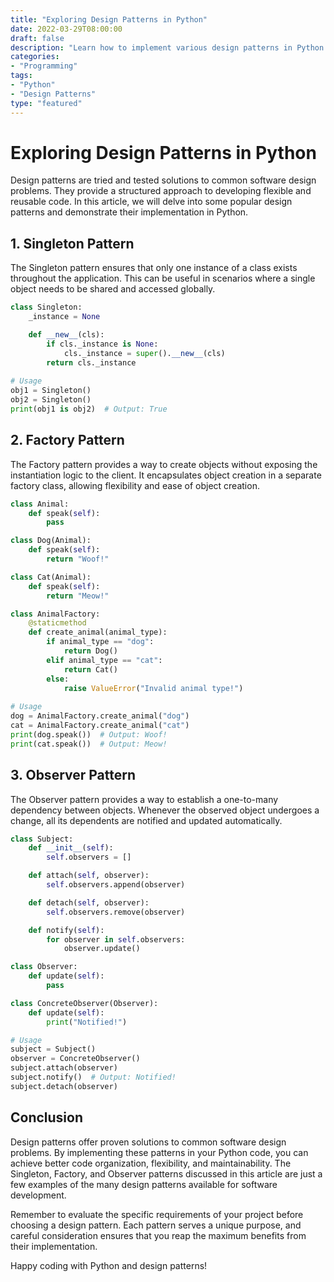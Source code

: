 ```yaml
--- 
title: "Exploring Design Patterns in Python"
date: 2022-03-29T08:00:00
draft: false
description: "Learn how to implement various design patterns in Python for efficient and flexible software development."
categories:
- "Programming"
tags:
- "Python"
- "Design Patterns"
type: "featured"
---
```


# Exploring Design Patterns in Python

Design patterns are tried and tested solutions to common software design problems. They provide a structured approach to developing flexible and reusable code. In this article, we will delve into some popular design patterns and demonstrate their implementation in Python.

## 1. Singleton Pattern

The Singleton pattern ensures that only one instance of a class exists throughout the application. This can be useful in scenarios where a single object needs to be shared and accessed globally. 

```python
class Singleton:
    _instance = None

    def __new__(cls):
        if cls._instance is None:
            cls._instance = super().__new__(cls)
        return cls._instance
      
# Usage    
obj1 = Singleton()
obj2 = Singleton()
print(obj1 is obj2)  # Output: True

```

## 2. Factory Pattern

The Factory pattern provides a way to create objects without exposing the instantiation logic to the client. It encapsulates object creation in a separate factory class, allowing flexibility and ease of object creation.

```python
class Animal:
    def speak(self):
        pass

class Dog(Animal):
    def speak(self):
        return "Woof!"

class Cat(Animal):
    def speak(self):
        return "Meow!"

class AnimalFactory:
    @staticmethod
    def create_animal(animal_type):
        if animal_type == "dog":
            return Dog()
        elif animal_type == "cat":
            return Cat()
        else:
            raise ValueError("Invalid animal type!")
            
# Usage
dog = AnimalFactory.create_animal("dog")
cat = AnimalFactory.create_animal("cat")
print(dog.speak())  # Output: Woof!
print(cat.speak())  # Output: Meow!
```

## 3. Observer Pattern

The Observer pattern provides a way to establish a one-to-many dependency between objects. Whenever the observed object undergoes a change, all its dependents are notified and updated automatically.

```python
class Subject:
    def __init__(self):
        self.observers = []

    def attach(self, observer):
        self.observers.append(observer)

    def detach(self, observer):
        self.observers.remove(observer)

    def notify(self):
        for observer in self.observers:
            observer.update()

class Observer:
    def update(self):
        pass

class ConcreteObserver(Observer):
    def update(self):
        print("Notified!")

# Usage
subject = Subject()
observer = ConcreteObserver()
subject.attach(observer)
subject.notify()  # Output: Notified!
subject.detach(observer)
```

## Conclusion

Design patterns offer proven solutions to common software design problems. By implementing these patterns in your Python code, you can achieve better code organization, flexibility, and maintainability. The Singleton, Factory, and Observer patterns discussed in this article are just a few examples of the many design patterns available for software development.

Remember to evaluate the specific requirements of your project before choosing a design pattern. Each pattern serves a unique purpose, and careful consideration ensures that you reap the maximum benefits from their implementation.

Happy coding with Python and design patterns!
